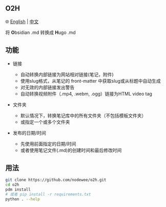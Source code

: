 ## O2H

🌐 [English](README.md) | [中文](README_zh.md)

将 **O**bsidian .md 转换成 **H**ugo .md

## 功能

- 链接
  - 自动转换内部链接为网站相对链接(笔记，附件)
  - 使用slug格式，从笔记的 front-matter 中获取slug或从标题中自动生成
  - 对无效的内部链接发出警告
  - 自动转换视频附件（.mp4, .webm, .ogg）链接为HTML video tag

- 文件夹
  - 默认情况下，转换笔记库中的所有文件夹（不包括模板文件夹）
  - 或指定一个或多个文件夹

- 发布的日期/时间
  - 先使用前面指定的日期/时间
  - 或者使用笔记文件(.md)的创建时间和最后修改时间

## 用法

```sh
git clone https://github.com/nodewee/o2h.git
cd o2h
pdm install
# 或者 pip install -r requirements.txt
python . --help
```
